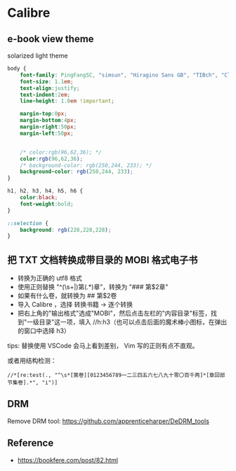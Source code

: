 # Calibre

## e-book view theme
solarized light theme
```css
body {
    font-family: PingFangSC, "simsun", "Hiragino Sans GB", "TIBch", "Classic Grotesque W01","Helvetica Neue", Arial, "STHeiti", "Microsoft YaHei", "WenQuanYi Micro Hei", SimSun, sans-serif !important;
    font-size: 1.1em;
    text-align:justify;
    text-indent:2em;
    line-height: 1.8em !important;

    margin-top:0px;
    margin-bottom:4px;
    margin-right:50px;
    margin-left:50px;


    /* color:rgb(96,62,36); */
    color:rgb(96,62,36);
    /* background-color: rgb(250,244, 233); */
    background-color: rgb(250,244, 233);
}

h1, h2, h3, h4, h5, h6 {
    color:black;
    font-weight:bold;
}

::selection {
    background: rgb(228,228,228);
}
```

## 把 TXT 文档转换成带目录的 MOBI 格式电子书

- 转换为正确的 utf8 格式
- 使用正则替换 "^(\s+|)第(.*)章"，转换为 "### 第$2章"
- 如果有什么卷，就转换为 ## 第$2卷
- 导入 Calibre ，选择 转换书籍 → 逐个转换
- 把右上角的"输出格式"选成"MOBI"，然后点击左栏的"内容目录"标签，找到"一级目录"这一项，填入 //h:h3（也可以点击后面的魔术棒小图标，在弹出的窗口中选择 h3）

tips: 替换使用 VSCode 会马上看到差别， Vim 写的正则有点不直观。

或者用结构检测：
```
//*[re:test(., "^\s*[第卷][0123456789一二三四五六七八九十零〇百千两]*[章回部节集卷].*", "i")]
```

## DRM
Remove DRM tool: https://github.com/apprenticeharper/DeDRM_tools


## Reference
- https://bookfere.com/post/82.html
